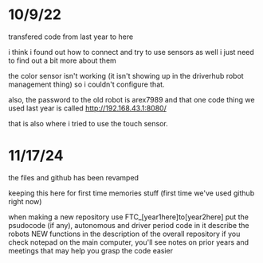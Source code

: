 # 10/9/22

transfered code from last year to here

i think i found out how to connect and try to use sensors as well i just need to find out a bit more about them

the color sensor isn't working (it isn't showing up in the driverhub robot management thing) so i couldn't configure that.

also, the password to the old robot is arex7989 and that one code thing we used last year is called http://192.168.43.1:8080/

that is also where i tried to use the touch sensor.

# 11/17/24

the files and github has been revamped

keeping this here for first time memories stuff (first time we've used github right now)

when making a new repository use FTC_[year1here]to[year2here]
put the psudocode (if any), autonomous and driver period code in it
describe the robots NEW functions in the description of the overall repository
if you check notepad on the main computer, you'll see notes on prior years and meetings that may help you grasp the code easier

